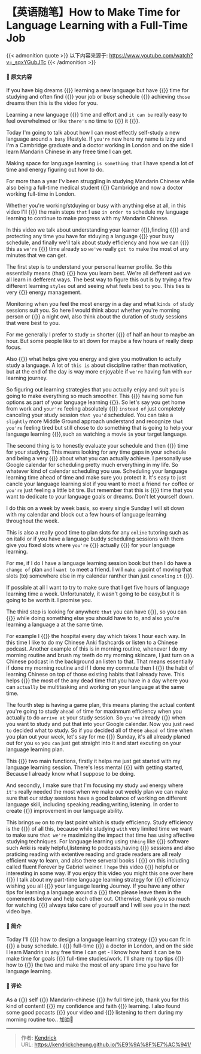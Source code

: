 # 【英语随笔】How to Make Time for Language Learning with a Full-Time Job


{{< admonition quote >}}
以下内容来源于: https://www.youtube.com/watch?v=_sqxYGubJTc
{{< /admonition >}}
#### 🍒 原文内容
If you have big dreams {{<blank-text hide="for">}} learning a new language but have {{<blank-text hide="very limited">}} time for studying and often find {{<blank-text hide="that">}} your job or busy schedule {{<blank-text hide="gets in the way of">}} achieving `those` dreams then this is the video for you.  

Learning a new language {{<blank-text hide="takes constant">}} time and effort and `it can be` really easy to feel overwhelmed or like `there's` no time to {{<blank-text hide="squeeze">}} it {{<blank-text hide="in">}}.

Today I'm going to talk about how I can most effectly self-study a new language around `a busy` lifestyle. If `you're` new here my name is lzzy and I'm a Cambridge graduate and a doctor working in London and on the side I learn Mandarin Chinese in any freee time I can get.

Making space for language learning `is something that` I have spend a lot of time and energy figuring out how to do.

For more than a year I'v been struggling in studying Mandarin Chinese while also being a full-time medical student {{<blank-text hide="at">}} Cambridge and now a doctor working full-time in London.

Whether you're working/stduying or busy with anything else at all, in this video I'll {{<blank-text hide="break down">}} the main steps `that` I use `in order to` schedule my language learning to continue to make progress with my Mandarin Chinese.

In this video we talk about understanding your learner {{<blank-text hide="profile">}},finding {{<blank-text hide="magnifying">}} and protecting any time you have for stduying a language {{<blank-text hide="around">}} your busy schedule, and finally we'll talk about study efficiency and how we can {{<blank-text hide="maximize">}} this as `we're` {{<blank-text hide="short on">}} time already so `we've` really `got to` make the most of any minutes that we can get.

The first step is to understand your personal learner profile. So this essentially means (that) {{<blank-text hide="understandding">}} how you learn best. We're all defferent `and` we all learn in defferent ways. The best way to figure this out is by trying a few different learning `styles` out and seeing what feels best `to` you. This ties is very {{<blank-text hide="in closely with">}} energy management.

Monitoring when you feel the most energy in a day and what `kinds of` study sessions suit you. So here I would think about whether you're morning person or {{<blank-text hide="more of">}} a night owl, also think about the duration of study sessions that were best to you.

For me generally I prefer to study `in` shorter {{<blank-text hide="bursts">}} of half an hour to maybe an hour. But some people like to sit down for maybe a few hours `of` really deep focus.

Also {{<blank-text hide="bear in mind">}} what helps give you energy and give you motivation to actully study a language. A lot of `this is` about discipline rather than motivation, but at the end of the day is way more enjoyable if `we're` having fun with `our` learning journey. 

So figuring out learning strategies that you actually enjoy and suit you is going to make everything so much smoother. This {{<blank-text hide="includes">}} having some fun options as part of your language learning {{<blank-text hide="portfolio">}}. So let's say you get home from work and `your're` feeling absolutely {{<blank-text hide="knackered">}} `instead of` just completely canceling your study session `that you'd` scheduled. You can take a `slightly` more Middle Ground approach understand and recognize `that` `you're` feeling tired but still chose to do something that is going to help your language learning {{<blank-text hide="overall">}},such as watching a movie `in` your target language.

The second thing is to honestly evaluate your schedule and then {{<blank-text hide="block out">}} time for your studying. This means looking for any time gaps in your schedule and being a very {{<blank-text hide="realistic">}} about what you can actually achieve. I personally use Google calendar for scheduling pretty much erverything in my life. So whatever kind of calendar scheduling you use. Scheduling your language learning time ahead of time and make sure you protect it. It's easy to just cancle your language learning slot if you want to meet a friend `for` coffee or `you're` just feeling a little bit tire. But remember that this is {{<blank-text hide="precious">}} time that you want to dedicate to your language goals or dreams. Don't let yourself down.

I do this on a week by week basis, so every single Sunday I will sit down with my calendar and block out a few hours of language learning throughout the week.

This is also a really good time to plan slots for any `online` tutoring such as on italki or if you have a language buddy scheduling sessions with them give you fixed slots where `you're` {{<blank-text hide="held accountable to">}} actually {{<blank-text hide="showing up">}} for your language learning.

For me, if I do I have a language learning session book but then I do have a `change of` plan `and` I `want to` meet a friend. I will `make a` point of moving that slots (to) somewhere else in my calendar ranther than just `canceling` `it` {{<blank-text hide="outright">}}.

If possible at all I want to try to make sure that I get five hours of language learning time a week. Unfortunately, it wasn't going to be easy,but it is going to be worth it. I promise you.

The third step is looking for anywhere `that` you can have {{<blank-text hide="at stack">}}, so you can {{<blank-text hide="multitask">}} while doing something else you should have to to, and also you're learning a language a at the same time.

For example I {{<blank-text hide="commute to">}} the hospital every day which takes 1 hour each way. In this time I like to do my Chinese Anki flashcards or listen to a Chinese podcast. Another example of this is in morning routine, whenever I do my morning routine and brush my teeth do my morning skincare, I just turn on a Chinese podcast in the background an listen to that. That means essentially if done my morning routine and if I done my commute then I {{<blank-text hide="stacked">}} the habit of learning Chinese on top of those existing habits that I already have. This helps {{<blank-text hide="to make">}} the most of the any dead time that you have in a day where you can `actually` be multitasking and working on your language at the same time.

The fourth step is having a game plan, this means planing the actual content you're going to study `ahead of` time for maxinmum efficiency when you actually to do `arrive at` your study session. So `you've` already {{<blank-text hide="decided">}} when you want to study and put that into your Google calendar. Now you just `need to` decided what to study. So if you decided all of these `ahead of` time when you plan out your week, let's say for me {{<blank-text hide="on">}} Sunday, it's all already planed out for you `so` you `can` just get straight into it and start excuting on your language learning plan.

This {{<blank-text hide="serves">}} two main functions, firstly it helps me just get started with my language learning session. There's less mental {{<blank-text hide="friction">}} with getting started, Because I already know what I suppose to be doing.

And secondly, I make sure that I'm focusing  my study `and` energy where `it's` really  needed the most when we make out weekly plan we can make sure that our stduy seesions have a good balance of working on different language skill, including speaking,reading,writing,listening. In order to create {{<blank-text hide="holistic">}} improvement in our language ability.

This brings `me` on to my last point which is study efficiency. Study efficiency is the {{<blank-text hide="Crux">}} of all this, because while studying `with` very limited time we want to make sure `that we're` maximizing the impact that time has using affective studying techniques. For language learning using `thhing` like {{<blank-text hide="space repetition">}} software such Anki is realy helpful,listening to podcasts,having {{<blank-text hide="speaking">}} sessions and also praticing reading with extentive reading and grade readers are all realy efficient way to learn, and also there serveral books I {{<blank-text hide="would recommend">}} on this including called fluent Forever by Gabriel weiner. I `hope` this video {{<blank-text hide="was">}} helpful or interesting in some way. If you enjoy this video you might this one over here {{<blank-text hide="where">}} I talk about my part-time language learning strategy for {{<blank-text hide="optimizing">}} efficiency wishing you all {{<blank-text hide="the very best with">}} your language learing Journey. If you have any other tips for learning a language around a {{<blank-text hide="busy  schedule">}} then please leave them in the comements below and help each other out. Otherwise, thank you so much for watching {{<blank-text hide="as">}} always take care of yourself and I will see you in the next video bye.

#### 🍅 简介
Today I'll {{<blank-text hide="go over">}} how to design a language learning strategy {{<blank-text hide="that">}} you can fit in {{<blank-text hide="alongside">}} a busy schedule. I {{<blank-text hide="work">}} full-time {{<blank-text hide="as">}} a doctor in London, and on the side I learn Mandrin in any free time I can get - I know how hard it can be to make time for goals {{<blank-text hide="beyond around ">}} full-time studies/work. I'll share my top tips {{<blank-text hide="on">}} how to {{<blank-text hide="juggle">}} the two and make the most of any spare time you have for language learning.


#### 🍄 评论
As a {{<blank-text hide="fellow">}} self {{<blank-text hide="study">}} Mandarin-chinese {{<blank-text hide="who">}} hv full time job, thank you for this kind of content! {{<blank-text hide="Boost">}} my confidence and faith {{<blank-text hide="in">}} learning. I also found some good pocasts {{<blank-text hide="thanks to">}} your video and {{<blank-text hide="have been">}} listening to them during my morning routine too.. 加油🙌

---

> 作者: [Kendrick](https://kendrickcheung.github.io/)  
> URL: https://kendrickcheung.github.io/%E9%9A%8F%E7%AC%941/  

